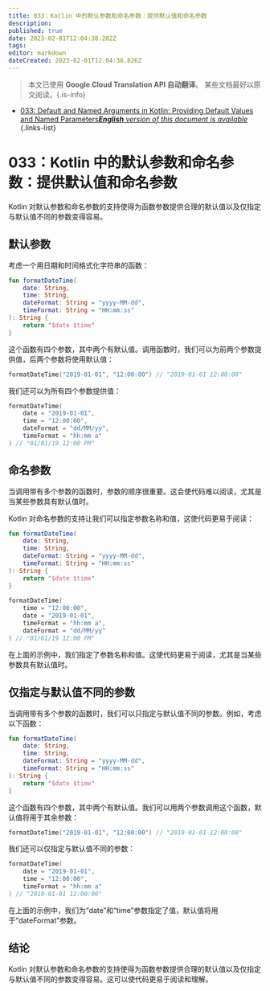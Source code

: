 ```yaml
---
title: 033：Kotlin 中的默认参数和命名参数：提供默认值和命名参数
description: 
published: true
date: 2023-02-01T12:04:38.282Z
tags: 
editor: markdown
dateCreated: 2023-02-01T12:04:36.826Z
---
```


> 本文已使用 **Google Cloud Translation API 自动翻译**。
某些文档最好以原文阅读。{.is-info}

- [033: Default and Named Arguments in Kotlin: Providing Default Values and Named Parameters***English** version of this document is available*](/en/Knowledge-base/Kotlin/Learning/033-default-and-named-arguments-in-kotlin-providing-default-values-and-named-parameters)
{.links-list}



# 033：Kotlin 中的默认参数和命名参数：提供默认值和命名参数

Kotlin 对默认参数和命名参数的支持使得为函数参数提供合理的默认值以及仅指定与默认值不同的参数变得容易。

## 默认参数

考虑一个用日期和时间格式化字符串的函数：

```kotlin
fun formatDateTime(
    date: String,
    time: String,
    dateFormat: String = "yyyy-MM-dd",
    timeFormat: String = "HH:mm:ss"
): String {
    return "$date $time"
}
```

这个函数有四个参数，其中两个有默认值。调用函数时，我们可以为前两个参数提供值，后两个参数将使用默认值：

```kotlin
formatDateTime("2019-01-01", "12:00:00") // "2019-01-01 12:00:00"
```

我们还可以为所有四个参数提供值：

```kotlin
formatDateTime(
    date = "2019-01-01",
    time = "12:00:00",
    dateFormat = "dd/MM/yy",
    timeFormat = "hh:mm a"
) // "01/01/19 12:00 PM"
```

## 命名参数

当调用带有多个参数的函数时，参数的顺序很重要。这会使代码难以阅读，尤其是当某些参数具有默认值时。

Kotlin 对命名参数的支持让我们可以指定参数名称和值，这使代码更易于阅读：

```kotlin
fun formatDateTime(
    date: String,
    time: String,
    dateFormat: String = "yyyy-MM-dd",
    timeFormat: String = "HH:mm:ss"
): String {
    return "$date $time"
}
 
formatDateTime(
    time = "12:00:00",
    date = "2019-01-01",
    timeFormat = "hh:mm a",
    dateFormat = "dd/MM/yy"
) // "01/01/19 12:00 PM"
```

在上面的示例中，我们指定了参数名称和值。这使代码更易于阅读，尤其是当某些参数具有默认值时。

## 仅指定与默认值不同的参数

当调用带有多个参数的函数时，我们可以只指定与默认值不同的参数。例如，考虑以下函数：

```kotlin
fun formatDateTime(
    date: String,
    time: String,
    dateFormat: String = "yyyy-MM-dd",
    timeFormat: String = "HH:mm:ss"
): String {
    return "$date $time"
}
```

这个函数有四个参数，其中两个有默认值。我们可以用两个参数调用这个函数，默认值将用于其余参数：

```kotlin
formatDateTime("2019-01-01", "12:00:00") // "2019-01-01 12:00:00"
```

我们还可以仅指定与默认值不同的参数：

```kotlin
formatDateTime(
    date = "2019-01-01",
    time = "12:00:00",
    timeFormat = "hh:mm a"
) // "2019-01-01 12:00:00"
```

在上面的示例中，我们为“date”和“time”参数指定了值，默认值将用于“dateFormat”参数。

## 结论

Kotlin 对默认参数和命名参数的支持使得为函数参数提供合理的默认值以及仅指定与默认值不同的参数变得容易。这可以使代码更易于阅读和理解。